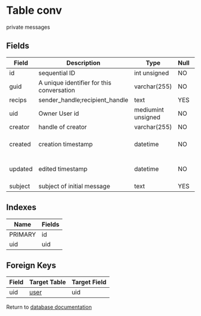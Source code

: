 Table conv
===========

private messages

Fields
------

| Field   | Description                               | Type               | Null | Key | Default             | Extra          |
| ------- | ----------------------------------------- | ------------------ | ---- | --- | ------------------- | -------------- |
| id      | sequential ID                             | int unsigned       | NO   | PRI | NULL                | auto_increment |
| guid    | A unique identifier for this conversation | varchar(255)       | NO   |     |                     |                |
| recips  | sender_handle;recipient_handle            | text               | YES  |     | NULL                |                |
| uid     | Owner User id                             | mediumint unsigned | NO   |     | 0                   |                |
| creator | handle of creator                         | varchar(255)       | NO   |     |                     |                |
| created | creation timestamp                        | datetime           | NO   |     | 0001-01-01 00:00:00 |                |
| updated | edited timestamp                          | datetime           | NO   |     | 0001-01-01 00:00:00 |                |
| subject | subject of initial message                | text               | YES  |     | NULL                |                |

Indexes
------------

| Name    | Fields |
| ------- | ------ |
| PRIMARY | id     |
| uid     | uid    |

Foreign Keys
------------

| Field | Target Table | Target Field |
|-------|--------------|--------------|
| uid | [user](help/database/db_user) | uid |

Return to [database documentation](help/database)
